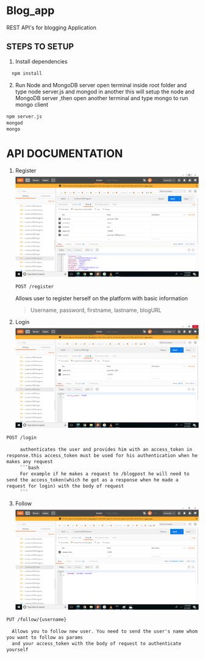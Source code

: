 # Blog_app
REST API's for blogging Application

## STEPS TO SETUP

1) Install dependencies
```bash
  npm install
  ```
  
2) Run Node and MongoDB server
  open terminal inside root folder and type node server.js and mongod in another this will setup the node and MongoDB server ,then open      another terminal and type mongo to run mongo client
  ```bash
  npm server.js
  mongod
  mongo
  ```
  # API DOCUMENTATION
  
  1) Register
  ![alt text](https://github.com/jainaman1398/Blog_app/blob/master/images/register.png)
      ```bash
     POST /register
      ```
      Allows user to register herself on the platform with basic information
        >Username, password, firstname, lastname, blogURL
        
 2) Login
 ![alt text](https://github.com/jainaman1398/Blog_app/blob/master/images/login.png)
 ```bash
 POST /login
 
 ```
         authenticates the user and provides him with an access_token in response.this access_token must be used for his authentication when he makes any request
         ```bash
         For example if he makes a request to /blogpost he will need to send the access_token(which he got as a response when he made a request for login) with the body of request 
         ```
  3) Follow 
  ![alt text](https://github.com/jainaman1398/Blog_app/blob/master/images/follow.png)
  
  ```bash
  PUT /follow/{username}
  ```
      Allows you to follow new user. You need to send the user's name whom you want to follow as params
      and your access_token with the body of request to authenticate yourself
